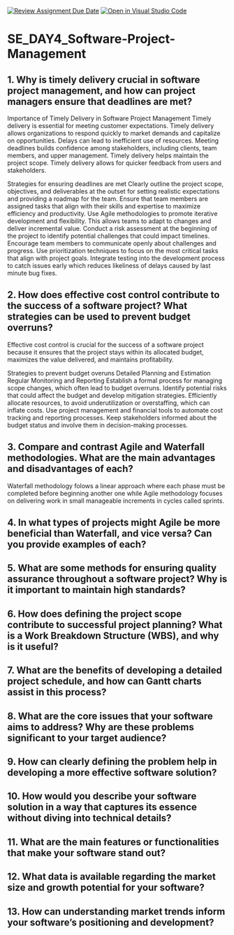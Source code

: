 [![Review Assignment Due Date](https://classroom.github.com/assets/deadline-readme-button-22041afd0340ce965d47ae6ef1cefeee28c7c493a6346c4f15d667ab976d596c.svg)](https://classroom.github.com/a/9pw6JKcu)
[![Open in Visual Studio Code](https://classroom.github.com/assets/open-in-vscode-2e0aaae1b6195c2367325f4f02e2d04e9abb55f0b24a779b69b11b9e10269abc.svg)](https://classroom.github.com/online_ide?assignment_repo_id=18469385&assignment_repo_type=AssignmentRepo)
# SE_DAY4_Software-Project-Management
## 1. Why is timely delivery crucial in software project management, and how can project managers ensure that deadlines are met?
Importance of Timely Delivery in Software Project Management
Timely delivery is essential for meeting customer expectations.
Timely delivery allows organizations to respond quickly to market demands and capitalize on opportunities.
Delays can lead to inefficient use of resources.
Meeting deadlines builds confidence among stakeholders, including clients, team members, and upper management.
Timely delivery helps maintain the project scope.
Timely delivery allows for quicker feedback from users and stakeholders. 

Strategies for ensuring deadlines are met 
Clearly outline the project scope, objectives, and deliverables at the outset for setting realistic expectations and providing a roadmap for the team.
Ensure that team members are assigned tasks that align with their skills and expertise to maximize efficiency and productivity.
Use Agile methodologies to promote iterative development and flexibility. This allows teams to adapt to changes and deliver incremental value.
Conduct a risk assessment at the beginning of the project to identify potential challenges that could impact timelines.
Encourage team members to communicate openly about challenges and progress. 
Use prioritization techniques to focus on the most critical tasks that align with project goals. 
Integrate testing into the development process to catch issues early which reduces likeliness of delays caused by last minute bug fixes.

## 2. How does effective cost control contribute to the success of a software project? What strategies can be used to prevent budget overruns?
Effective cost control is crucial for the success of a software project because it ensures that the project stays within its allocated budget, maximizes the value delivered, and maintains profitability.

Strategies to prevent budget overuns 
Detailed Planning and Estimation
Regular Monitoring and Reporting
Establish a formal process for managing scope changes, which often lead to budget overruns.
Identify potential risks that could affect the budget and develop mitigation strategies.
Efficiently allocate resources, to avoid underutilization or overstaffing, which can inflate costs.
Use project management and financial tools to automate cost tracking and reporting processes.
Keep stakeholders informed about the budget status and involve them in decision-making processes.

## 3. Compare and contrast Agile and Waterfall methodologies. What are the main advantages and disadvantages of each?
Waterfall methodology folows a linear approach where each phase must be completed before beginning another one while Agile methodology focuses on delivering work in small manageable increments in cycles called sprints.

## 4. In what types of projects might Agile be more beneficial than Waterfall, and vice versa? Can you provide examples of each?
## 5. What are some methods for ensuring quality assurance throughout a software project? Why is it important to maintain high standards?
## 6. How does defining the project scope contribute to successful project planning? What is a Work Breakdown Structure (WBS), and why is it useful?
## 7. What are the benefits of developing a detailed project schedule, and how can Gantt charts assist in this process?
## 8. What are the core issues that your software aims to address? Why are these problems significant to your target audience?
## 9. How can clearly defining the problem help in developing a more effective software solution?
## 10. How would you describe your software solution in a way that captures its essence without diving into technical details?
## 11. What are the main features or functionalities that make your software stand out?
## 12. What data is available regarding the market size and growth potential for your software?
## 13. How can understanding market trends inform your software’s positioning and development?
